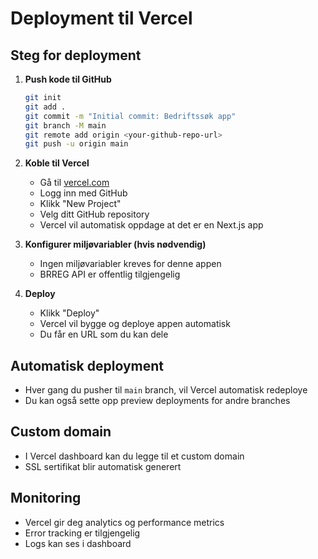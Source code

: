 # Deployment til Vercel

## Steg for deployment

1. **Push kode til GitHub**
   ```bash
   git init
   git add .
   git commit -m "Initial commit: Bedriftssøk app"
   git branch -M main
   git remote add origin <your-github-repo-url>
   git push -u origin main
   ```

2. **Koble til Vercel**
   - Gå til [vercel.com](https://vercel.com)
   - Logg inn med GitHub
   - Klikk "New Project"
   - Velg ditt GitHub repository
   - Vercel vil automatisk oppdage at det er en Next.js app

3. **Konfigurer miljøvariabler (hvis nødvendig)**
   - Ingen miljøvariabler kreves for denne appen
   - BRREG API er offentlig tilgjengelig

4. **Deploy**
   - Klikk "Deploy"
   - Vercel vil bygge og deploye appen automatisk
   - Du får en URL som du kan dele

## Automatisk deployment

- Hver gang du pusher til `main` branch, vil Vercel automatisk redeploye
- Du kan også sette opp preview deployments for andre branches

## Custom domain

- I Vercel dashboard kan du legge til et custom domain
- SSL sertifikat blir automatisk generert

## Monitoring

- Vercel gir deg analytics og performance metrics
- Error tracking er tilgjengelig
- Logs kan ses i dashboard
